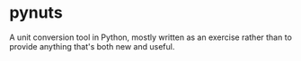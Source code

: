 pynuts
======

A unit conversion tool in Python, mostly written as an exercise rather than to provide anything that's both new and useful.